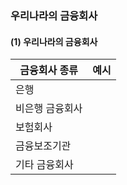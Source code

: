 
### 우리나라의 금융회사
#### (1) 우리나라의 금융회사

| 금융회사 종류  | 예시  |
| -------- | --- |
| 은행       |     |
| 비은행 금융회사 |     |
| 보험회사     |     |
| 금융보조기관   |     |
| 기타 금융회사  |     |
